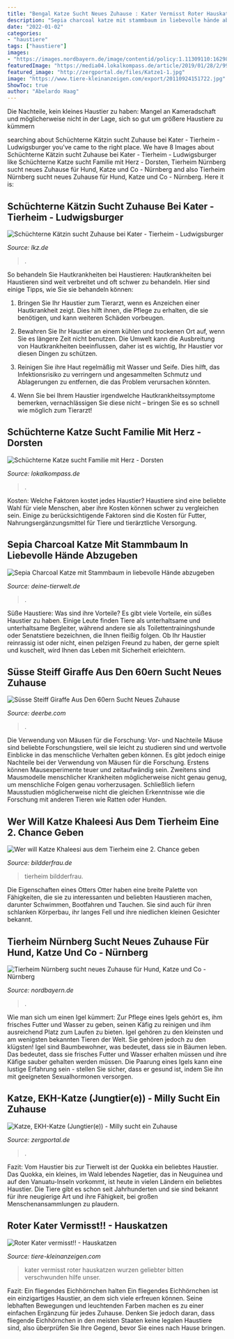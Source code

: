 ```yaml
---
title: "Bengal Katze Sucht Neues Zuhause : Kater Vermisst Roter Hauskatzen Wurzen Geliebter Bitten Verschwunden Hilfe Unser"
description: "Sepia charcoal katze mit stammbaum in liebevolle hände abzugeben"
date: "2022-01-02"
categories:
- "haustiere"
tags: ["haustiere"]
images:
- "https://images.nordbayern.de/image/contentid/policy:1.11309110:1629894135/image/e-arc-tmp-20210824_122238-4.jpg?f=16:9&amp;h=320&amp;m=FIT&amp;w=600&amp;%24p%24f%24h%24m%24w=c78d3a3"
featuredImage: "https://media04.lokalkompass.de/article/2019/01/28/2/9919422_XXL.jpg"
featured_image: "http://zergportal.de/files/Katze1-1.jpg"
image: "https://www.tiere-kleinanzeigen.com/export/20110924151722.jpg"
ShowToc: true
author: "Abelardo Haag"
---
```



Die Nachteile, kein kleines Haustier zu haben: Mangel an Kameradschaft und möglicherweise nicht in der Lage, sich so gut um größere Haustiere zu kümmern

	

		
searching about Schüchterne Kätzin sucht Zuhause bei Kater - Tierheim - Ludwigsburger you've came to the right place. We have 8 Images about Schüchterne Kätzin sucht Zuhause bei Kater - Tierheim - Ludwigsburger like Schüchterne Katze sucht Familie mit Herz - Dorsten, Tierheim Nürnberg sucht neues Zuhause für Hund, Katze und Co - Nürnberg and also Tierheim Nürnberg sucht neues Zuhause für Hund, Katze und Co - Nürnberg. Here it is:
		
    
## Schüchterne Kätzin Sucht Zuhause Bei Kater - Tierheim - Ludwigsburger

<img loading=lazy src="https://www.lkz.de/cms_media/module_img/2250/1125331_1_detailbig_60525754388d8.jpg" onerror="this.onerror=null;this.src='https://tse2.mm.bing.net/th?id=OIP.zwzQO2rkDYFgPm1Jd7r9BgHaGM&amp;pid=15.1';" alt="Schüchterne Kätzin sucht Zuhause bei Kater - Tierheim - Ludwigsburger">

_Source: lkz.de_

>. 

	

So behandeln Sie Hautkrankheiten bei Haustieren:
Hautkrankheiten bei Haustieren sind weit verbreitet und oft schwer zu behandeln. Hier sind einige Tipps, wie Sie sie behandeln können:
1. Bringen Sie Ihr Haustier zum Tierarzt, wenn es Anzeichen einer Hautkrankheit zeigt. Dies hilft ihnen, die Pflege zu erhalten, die sie benötigen, und kann weiteren Schäden vorbeugen.

2. Bewahren Sie Ihr Haustier an einem kühlen und trockenen Ort auf, wenn Sie es längere Zeit nicht benutzen. Die Umwelt kann die Ausbreitung von Hautkrankheiten beeinflussen, daher ist es wichtig, Ihr Haustier vor diesen Dingen zu schützen.

3. Reinigen Sie ihre Haut regelmäßig mit Wasser und Seife. Dies hilft, das Infektionsrisiko zu verringern und angesammelten Schmutz und Ablagerungen zu entfernen, die das Problem verursachen könnten.

4. Wenn Sie bei Ihrem Haustier irgendwelche Hautkrankheitssymptome bemerken, vernachlässigen Sie diese nicht – bringen Sie es so schnell wie möglich zum Tierarzt!

    
## Schüchterne Katze Sucht Familie Mit Herz - Dorsten

<img loading=lazy src="https://media04.lokalkompass.de/article/2019/01/28/2/9919422_XXL.jpg" onerror="this.onerror=null;this.src='https://tse2.mm.bing.net/th?id=OIP.y1rTQuUrPBaHVDpox7e4-gHaJ4&amp;pid=15.1';" alt="Schüchterne Katze sucht Familie mit Herz - Dorsten">

_Source: lokalkompass.de_

>. 

	

Kosten: Welche Faktoren kostet jedes Haustier?
Haustiere sind eine beliebte Wahl für viele Menschen, aber ihre Kosten können schwer zu vergleichen sein. Einige zu berücksichtigende Faktoren sind die Kosten für Futter, Nahrungsergänzungsmittel für Tiere und tierärztliche Versorgung.

    
## Sepia Charcoal Katze Mit Stammbaum In Liebevolle Hände Abzugeben

<img loading=lazy src="https://www.deine-tierwelt.de/fotos/126759456_xl.jpg" onerror="this.onerror=null;this.src='https://tse4.mm.bing.net/th?id=OIP.KX2awAR0cQzNkVSycD9LCAHaHI&amp;pid=15.1';" alt="Sepia Charcoal Katze mit Stammbaum in liebevolle Hände abzugeben">

_Source: deine-tierwelt.de_

>. 

	

Süße Haustiere: Was sind ihre Vorteile?
Es gibt viele Vorteile, ein süßes Haustier zu haben. Einige Leute finden Tiere als unterhaltsame und unterhaltsame Begleiter, während andere sie als Toilettentrainingshunde oder Senatstiere bezeichnen, die Ihnen fleißig folgen. Ob Ihr Haustier reinrassig ist oder nicht, einen pelzigen Freund zu haben, der gerne spielt und kuschelt, wird Ihnen das Leben mit Sicherheit erleichtern.

    
## Süsse Steiff Giraffe Aus Den 60ern Sucht Neues Zuhause

<img loading=lazy src="http://deerbe.com/imgs/a/a/o/j/w/ssse_steiff_giraffe_aus_den_60ern_sucht_neues_zuhause_3_lgw.jpg" onerror="this.onerror=null;this.src='https://tse3.mm.bing.net/th?id=OIP.8KuGYY6Za9y8VccFrAF0FwHaK8&amp;pid=15.1';" alt="Süsse Steiff Giraffe Aus Den 60ern Sucht Neues Zuhause">

_Source: deerbe.com_

>. 

	

Die Verwendung von Mäusen für die Forschung: Vor- und Nachteile
Mäuse sind beliebte Forschungstiere, weil sie leicht zu studieren sind und wertvolle Einblicke in das menschliche Verhalten geben können. Es gibt jedoch einige Nachteile bei der Verwendung von Mäusen für die Forschung. Erstens können Mausexperimente teuer und zeitaufwändig sein. Zweitens sind Mausmodelle menschlicher Krankheiten möglicherweise nicht genau genug, um menschliche Folgen genau vorherzusagen. Schließlich liefern Mausstudien möglicherweise nicht die gleichen Erkenntnisse wie die Forschung mit anderen Tieren wie Ratten oder Hunden.

    
## Wer Will Katze Khaleesi Aus Dem Tierheim Eine 2. Chance Geben

<img loading=lazy src="https://img.bildderfrau.de/img/familie-leben/crop228792219/5636631990-w820-cv16_9-q85-dc1/khaleesi3-19-3269.jpg" onerror="this.onerror=null;this.src='https://tse3.mm.bing.net/th?id=OIP.VsvwjZz2yL1SUi-vJLiwvAHaEK&amp;pid=15.1';" alt="Wer will Katze Khaleesi aus dem Tierheim eine 2. Chance geben">

_Source: bildderfrau.de_

>tierheim bildderfrau. 

	

Die Eigenschaften eines Otters
Otter haben eine breite Palette von Fähigkeiten, die sie zu interessanten und beliebten Haustieren machen, darunter Schwimmen, Bootfahren und Tauchen. Sie sind auch für ihren schlanken Körperbau, ihr langes Fell und ihre niedlichen kleinen Gesichter bekannt.

    
## Tierheim Nürnberg Sucht Neues Zuhause Für Hund, Katze Und Co - Nürnberg

<img loading=lazy src="https://images.nordbayern.de/image/contentid/policy:1.11309110:1629894135/image/e-arc-tmp-20210824_122238-4.jpg?f=16:9&amp;h=320&amp;m=FIT&amp;w=600&amp;%24p%24f%24h%24m%24w=c78d3a3" onerror="this.onerror=null;this.src='https://tse1.mm.bing.net/th?id=OIP.AsdBECARR0phbIx4XDhBVwHaEK&amp;pid=15.1';" alt="Tierheim Nürnberg sucht neues Zuhause für Hund, Katze und Co - Nürnberg">

_Source: nordbayern.de_

>. 

	

Wie man sich um einen Igel kümmert: Zur Pflege eines Igels gehört es, ihm frisches Futter und Wasser zu geben, seinen Käfig zu reinigen und ihm ausreichend Platz zum Laufen zu bieten.
Igel gehören zu den kleinsten und am wenigsten bekannten Tieren der Welt. Sie gehören jedoch zu den klügsten! Igel sind Baumbewohner, was bedeutet, dass sie in Bäumen leben. Das bedeutet, dass sie frisches Futter und Wasser erhalten müssen und ihre Käfige sauber gehalten werden müssen. Die Paarung eines Igels kann eine lustige Erfahrung sein - stellen Sie sicher, dass er gesund ist, indem Sie ihn mit geeigneten Sexualhormonen versorgen.

    
## Katze, EKH-Katze (Jungtier(e)) - Milly Sucht Ein Zuhause

<img loading=lazy src="http://zergportal.de/files/Katze1-1.jpg" onerror="this.onerror=null;this.src='https://tse4.mm.bing.net/th?id=OIP.JMc1TgCw5uqNFS2KC4MgwQHaKl&amp;pid=15.1';" alt="Katze, EKH-Katze (Jungtier(e)) - Milly sucht ein Zuhause">

_Source: zergportal.de_

>. 

	

Fazit: Vom Haustier bis zur Tierwelt ist der Quokka ein beliebtes Haustier.
Das Quokka, ein kleines, im Wald lebendes Nagetier, das in Neuguinea und auf den Vanuatu-Inseln vorkommt, ist heute in vielen Ländern ein beliebtes Haustier. Die Tiere gibt es schon seit Jahrhunderten und sie sind bekannt für ihre neugierige Art und ihre Fähigkeit, bei großen Menschenansammlungen zu plaudern.

    
## Roter Kater Vermisst!! - Hauskatzen

<img loading=lazy src="https://www.tiere-kleinanzeigen.com/export/20110924151722.jpg" onerror="this.onerror=null;this.src='https://tse4.mm.bing.net/th?id=OIP.xA0ma2aHkoAz5gdmSDg3AAHaFj&amp;pid=15.1';" alt="Roter Kater vermisst!! - Hauskatzen">

_Source: tiere-kleinanzeigen.com_

>kater vermisst roter hauskatzen wurzen geliebter bitten verschwunden hilfe unser. 

	

Fazit: Ein fliegendes Eichhörnchen halten
Ein fliegendes Eichhörnchen ist ein einzigartiges Haustier, an dem sich viele erfreuen können. Seine lebhaften Bewegungen und leuchtenden Farben machen es zu einer einfachen Ergänzung für jedes Zuhause. Denken Sie jedoch daran, dass fliegende Eichhörnchen in den meisten Staaten keine legalen Haustiere sind, also überprüfen Sie Ihre Gegend, bevor Sie eines nach Hause bringen.

